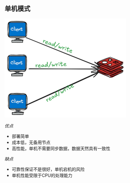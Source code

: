 
## 单机模式

![](attachments/Pasted%20image%2020250408091731.png)

*优点*
- 部署简单
- 成本低，无备用节点
- 高性能，单机不需要同步数据，数据天然具有一致性

*缺点*
- 可靠性保证不是很好，单机宕机的风险
- 单机性能受限于CPU的处理能力